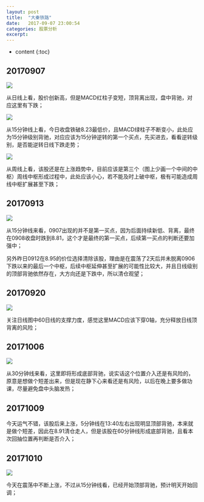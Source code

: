 ```yaml
---
layout: post
title:  "大秦铁路"
date:   2017-09-07 23:00:54
categories: 股票分析
excerpt: 
---
```


* content
{:toc}

## 20170907

![](http://7xnjqr.com1.z0.glb.clouddn.com/%E5%A4%A7%E7%A7%A6%E9%93%81%E8%B7%AF_20170907213239.png)

从日线上看，股价创新高，但是MACD红柱子变短，顶背离出现，盘中背驰，对应这里有下跌；

![](http://7xnjqr.com1.z0.glb.clouddn.com/%E5%A4%A7%E7%A7%A6%E9%93%81%E8%B7%AF_20170907213457.png)

从15分钟线上看，今日收盘铁破8.23最低价，且MACD绿柱子不断变小，此处应为15分钟级别背驰，对应应该为15分钟逆转的第一个买点，先买进去，看看逆转级别，是否能逆转日线下跌走势；

![](http://7xnjqr.com1.z0.glb.clouddn.com/%E5%A4%A7%E7%A7%A6%E9%93%81%E8%B7%AF_20170907214421.png)

从周线上看，该股还是在上涨趋势中，目前应该是第三个（图上少画一个中间的中枢）周线中枢形成过程中，此处应该小心，若不能及时上破中枢，极有可能造成周线中枢扩展甚至下跌；

## 20170913

![](http://7xnjqr.com1.z0.glb.clouddn.com/%E5%A4%A7%E7%A7%A6%E9%93%81%E8%B7%AF_20170913084117.png)

从15分钟线来看，0907出现的并不是第一买点，因为后面持续新低、背离，最终在0908收盘时跌到8.81，这个才是最终的第一买点，后续第一买点的判断还要加强中；

另外昨日0912在8.95的价位选择清除该股，理由是在震荡了2天后并未脱离0906下跌以来的最后一个中枢，后续中枢延伸甚至扩展的可能性比较大，并且日线级别的顶部背驰依然存在，大方向还是下跌中，所以清仓观望；

## 20170920

![](http://7fva1e.com1.z0.glb.clouddn.com/%E5%A4%A7%E7%A7%A6%E9%93%81%E8%B7%AF_20170920085044.png)

关注日线图中60日线的支撑力度，感觉这里MACD应该下穿0轴，充分释放日线顶背离的风险；

## 20171006

![](http://7fva1e.com1.z0.glb.clouddn.com/%E5%A4%A7%E7%A7%A6%E9%93%81%E8%B7%AF_20171006113820.png)

从30分钟线来看，这里即将形成底部背驰，说实话这个位置介入还是有风险的，原意是想做个短差出来，但是现在静下心来看还是有风险，以后在晚上要多做功课，尽量避免盘中头脑发热；

## 20171009

今天运气不错，该股后来上涨，5分钟线在13:40左右出现明显顶部背驰，本来就是做个短差，因此在8.91清仓走人，但是该股在60分钟线形成底部背驰，且看本次回抽位置再判断是否介入；

## 20171010

![](http://7xnjqr.com1.z0.glb.clouddn.com/%E5%A4%A7%E7%A7%A6%E9%93%81%E8%B7%AF20171010-213447.png)

今天在震荡中不断上涨，不过从15分钟线看，已经开始顶部背驰，预计明天开始回调；